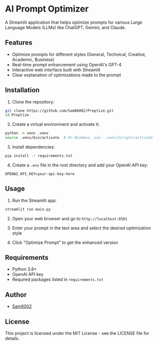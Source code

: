 # AI Prompt Optimizer

A Streamlit application that helps optimize prompts for various Large Language Models (LLMs) like ChatGPT, Gemini, and Claude.

## Features

- Optimize prompts for different styles (General, Technical, Creative, Academic, Business)
- Real-time prompt enhancement using OpenAI's GPT-4
- Interactive web interface built with Streamlit
- Clear explanation of optimizations made to the prompt

## Installation

1. Clone the repository:
```bash
git clone https://github.com/Sam06002/Proptize.git
cd Proptize
```

2. Create a virtual environment and activate it:
```bash
python -m venv .venv
source .venv/bin/activate  # On Windows, use `.venv\Scripts\activate`
```

3. Install dependencies:
```bash
pip install -r requirements.txt
```

4. Create a `.env` file in the root directory and add your OpenAI API key:
```
OPENAI_API_KEY=your-api-key-here
```

## Usage

1. Run the Streamlit app:
```bash
streamlit run main.py
```

2. Open your web browser and go to `http://localhost:8501`

3. Enter your prompt in the text area and select the desired optimization style

4. Click "Optimize Prompt" to get the enhanced version

## Requirements

- Python 3.8+
- OpenAI API key
- Required packages listed in `requirements.txt`

## Author

- [Sam6002](https://github.com/Sam06002)

## License

This project is licensed under the MIT License - see the LICENSE file for details. 